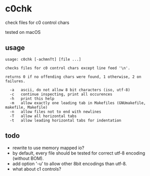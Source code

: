 # c0chk

check files for c0 control chars

tested on macOS

## usage

    usage: c0chk [-achmnTt] [file ...]

    checks files for c0 control chars except line feed '\n'.

    returns 0 if no offending chars were found, 1 otherwise, 2 on failures.

      -a   ascii, do not allow 8 bit characters (iso, utf-8)
      -c   continue inspecting, print all occurences
      -h   print this help
      -m   allow exactly one leading tab in Makefiles (GNUmakefile, makefile, Makefile)
      -n   allow files not to end with newlines
      -T   allow all horizontal tabs
      -t   allow leading horizontal tabs for indentation

## todo

- rewrite to use memory mapped io?
- by default, every file should be tested for correct utf-8 encoding (without BOM).
- add option '-u' to allow other 8bit encodings than utf-8.
- what about c1 controls?
